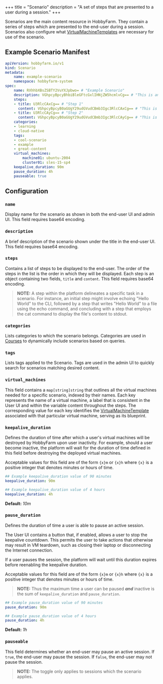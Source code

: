 +++
title = "Scenario"
description = "A set of steps that are presented to a user during a session."
+++

Scenarios are the main content resource in HobbyFarm. They contain a series of steps which are presented to the end-user during a session. Scenarios also configure what [VirtualMachineTemplates](/docs/architecture/resources/virtualmachinetemplate) are necessary for use of the scenario.

## Example Scenario Manifest
```yaml
apiVersion: hobbyfarm.io/v1
kind: Scenario
metadata:
    name: example-scenario
    namespace: hobbyfarm-system
spec:
    name: RXhhbXBsZSBTY2VuYXJpbwo= # "Example Scenario"
    description: VGhpcyBpcyBhbiBleGFtcGxlIHNjZW5hcmlvCg== # "This is an example scenario"
    steps:
    - title: U3RlcCAxCg== # "Step 1"
      content: VGhpcyBpcyB0aGUgY29udGVudCBmb3Igc3RlcCAxCg== # "This is the content for step 1"
    - title: U3RlcCAyCg== # "Step 2"
      content: VGhpcyBpcyB0aGUgY29udGVudCBmb3Igc3RlcCAyCg== # "This is the content for step 2"
    categories:
    - learning
    - cloud-native
    tags:
    - cool-scenario
    - example
    - great-content
    virtual_machines:
        machine01: ubuntu-2004
        cluster01: sles-15-sp4
    keepalive_duration: 90m
    pause_duration: 4h
    pauseable: true
```

## Configuration

### `name`
Display name for the scenario as shown in both the end-user UI and admin UI. This field requires base64 encoding.

### `description`
A brief description of the scenario shown under the title in the end-user UI. This field requires base64 encoding.

### `steps`
Contains a list of steps to be displayed to the end-user. The order of the steps in the list is the order in which they will be displayed. Each step is an object containing two fields, `title` and `content`. This field requires base64 encoding.

> **NOTE:** A step within the platform delineates a specific task in a scenario. For instance, an initial step might involve echoing "Hello World" to the CLI, followed by a step that writes "Hello World" to a file using the echo command, and concluding with a step that employs the cat command to display the file's content to stdout.

### `categories`
Lists categories to which the scenario belongs. Categories are used in [Courses](/docs/architecture/resources/course) to dynamically include scenarios based on queries.

### `tags`
Lists tags applied to the Scenario. Tags are used in the admin UI to quickly search for scenarios matching desired content.

### `virtual_machines`
This field contains a `map[string]string` that outlines all the virtual machines needed for a specific scenario, indexed by their names. Each key represents the name of a virtual machine, a label that is consistent in the User UI and within the variable content throughout the steps. The corresponding value for each key identifies the [VirtualMachineTemplate](/docs/architecture/resources/virtualmachinetemplate) associated with that particular virtual machine, serving as its blueprint.

### `keepalive_duration`
Defines the duration of time after which a user's virtual machines will be destroyed by HobbyFarm upon user inactivity. For example, should a user become inactive, the platform will wait for the duration of time defined in this field before destroying the deployed virtual machines.

Acceptable values for this field are of the form `{x}m` or `{x}h` where `{x}` is a positive integer that denotes minutes or hours of time.

```yaml
## Example keepalive_duration value of 90 minutes
keepalive_duration: 90m

## Example keepalive_duration value of 4 hours
keepalive_duration: 4h
```

**Default:** _10m_

### `pause_duration`
Defines the duration of time a user is able to pause an active session.

The User UI contains a button that, if enabled, allows a user to stop the keepalive countdown. This permits the user to take actions that otherwise may result in VM teardown, such as closing their laptop or disconnecting the Internet connection.

If a user pauses the session, the platform will wait until this duration expires before reenabling the keepalive duration.

Acceptable values for this field are of the form `{x}m` or `{x}h` where `{x}` is a positive integer that denotes minutes or hours of time.

> **NOTE:**  Thus the maximum time a user can be paused **_and_** inactive is the sum of `keepalive_duration` and `pause_duration`.

```yaml
## Example pause_duration value of 90 minutes
pause_duration: 90m

## Example pause_duration value of 4 hours
pause_duration: 4h
```

**Default:** _1h_

### `pauseable`
This field determines whether an end-user may pause an active session. If `true`, the end-user may pause the session. If `false`, the end-user may not pause the session.

> **NOTE:** The toggle only applies to sessions which the scenario applies.